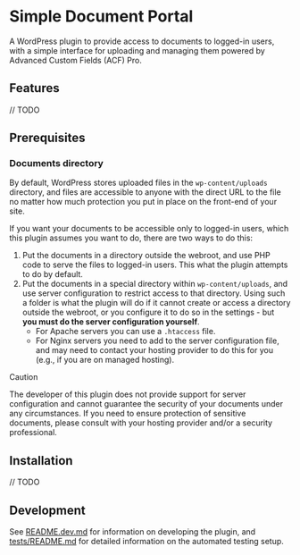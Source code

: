# Simple Document Portal

A WordPress plugin to provide access to documents to logged-in users, with a simple interface for uploading and managing them powered by Advanced Custom Fields (ACF) Pro.

## Features

// TODO

## Prerequisites

### Documents directory

By default, WordPress stores uploaded files in the `wp-content/uploads` directory, and files are accessible to anyone with the direct URL to the file no matter how much protection you put in place on the front-end of your site.

If you want your documents to be accessible only to logged-in users, which this plugin assumes you want to do, there are two ways to do this:

1. Put the documents in a directory outside the webroot, and use PHP code to serve the files to logged-in users. This what the plugin attempts to do by default.
2. Put the documents in a special directory within `wp-content/uploads`, and use server configuration to restrict access to that directory. Using such a folder is what the plugin will do if it cannot create or access a directory outside the webroot, or you configure it to do so in the settings - but **you must do the server configuration yourself**.
	- For Apache servers you can use a `.htaccess` file.
	- For Nginx servers you need to add to the server configuration file, and may need to contact your hosting provider to do this for you (e.g., if you are on managed hosting).

> [!CAUTION]
> The developer of this plugin does not provide support for server configuration and cannot guarantee the security of your documents under any circumstances. If you need to ensure protection of sensitive documents, please consult with your hosting provider and/or a security professional.

## Installation

// TODO

## Development

See [README.dev.md](README.dev.md) for information on developing the plugin, and [tests/README.md](tests/README.md) for detailed information on the automated testing setup.
